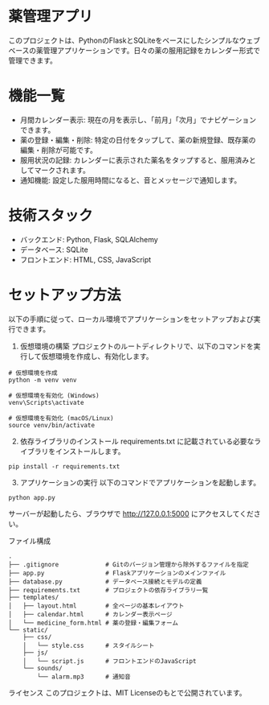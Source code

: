 # 薬管理アプリ
このプロジェクトは、PythonのFlaskとSQLiteをベースにしたシンプルなウェブベースの薬管理アプリケーションです。日々の薬の服用記録をカレンダー形式で管理できます。

# 機能一覧
* 月間カレンダー表示: 現在の月を表示し、「前月」「次月」でナビゲーションできます。
* 薬の登録・編集・削除: 特定の日付をタップして、薬の新規登録、既存薬の編集・削除が可能です。
* 服用状況の記録: カレンダーに表示された薬名をタップすると、服用済みとしてマークされます。
* 通知機能: 設定した服用時間になると、音とメッセージで通知します。

# 技術スタック
* バックエンド: Python, Flask, SQLAlchemy
* データベース: SQLite
* フロントエンド: HTML, CSS, JavaScript

# セットアップ方法
以下の手順に従って、ローカル環境でアプリケーションをセットアップおよび実行できます。

1. 仮想環境の構築
プロジェクトのルートディレクトリで、以下のコマンドを実行して仮想環境を作成し、有効化します。
```
# 仮想環境を作成
python -m venv venv

# 仮想環境を有効化 (Windows)
venv\Scripts\activate

# 仮想環境を有効化 (macOS/Linux)
source venv/bin/activate
```
2. 依存ライブラリのインストール
requirements.txt に記載されている必要なライブラリをインストールします。
```
pip install -r requirements.txt
```
3. アプリケーションの実行
以下のコマンドでアプリケーションを起動します。
```
python app.py
```
サーバーが起動したら、ブラウザで http://127.0.0.1:5000 にアクセスしてください。

ファイル構成
```
.
├── .gitignore             # Gitのバージョン管理から除外するファイルを指定
├── app.py                 # Flaskアプリケーションのメインファイル
├── database.py            # データベース接続とモデルの定義
├── requirements.txt       # プロジェクトの依存ライブラリ一覧
├── templates/
│   ├── layout.html        # 全ページの基本レイアウト
│   ├── calendar.html      # カレンダー表示ページ
│   └── medicine_form.html # 薬の登録・編集フォーム
└── static/
    ├── css/
    │   └── style.css      # スタイルシート
    ├── js/
    │   └── script.js      # フロントエンドのJavaScript
    └── sounds/
        └── alarm.mp3      # 通知音
```

ライセンス
このプロジェクトは、MIT Licenseのもとで公開されています。